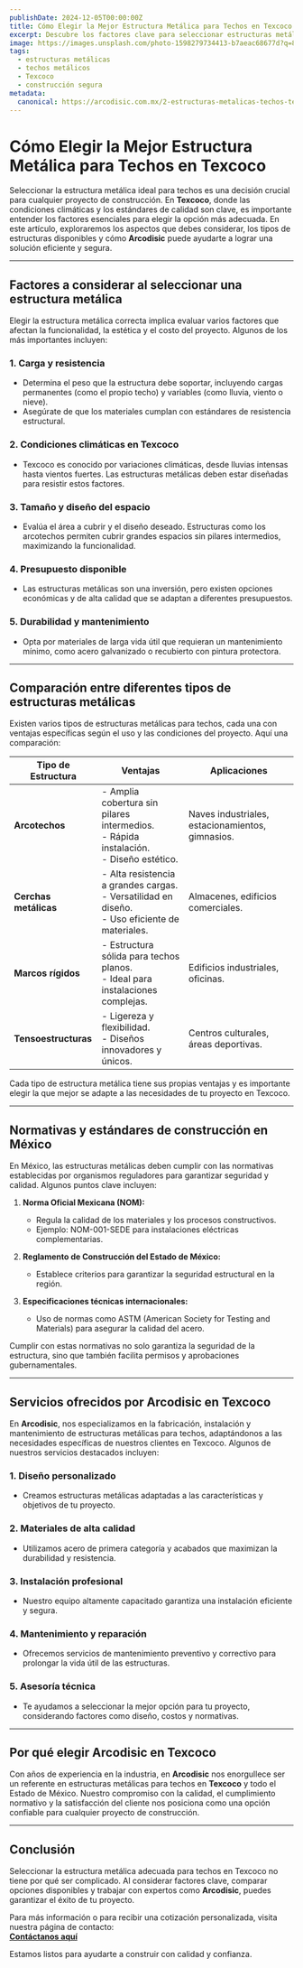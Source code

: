 ```yaml
---
publishDate: 2024-12-05T00:00:00Z
title: Cómo Elegir la Mejor Estructura Metálica para Techos en Texcoco 2025
excerpt: Descubre los factores clave para seleccionar estructuras metálicas en Texcoco. Compara opciones, conoce normativas y elige con confianza.
image: https://images.unsplash.com/photo-1598279734413-b7aeac68677d?q=80&w=735&auto=format&fit=crop&ixlib=rb-4.0.3&ixid=M3wxMjA3fDB8MHxwaG90by1wYWdlfHx8fGVufDB8fHx8fA%3D%3D
tags:
  - estructuras metálicas
  - techos metálicos
  - Texcoco
  - construcción segura
metadata:
  canonical: https://arcodisic.com.mx/2-estructuras-metalicas-techos-texcoco
---
```



# Cómo Elegir la Mejor Estructura Metálica para Techos en Texcoco

Seleccionar la estructura metálica ideal para techos es una decisión crucial para cualquier proyecto de construcción. En **Texcoco**, donde las condiciones climáticas y los estándares de calidad son clave, es importante entender los factores esenciales para elegir la opción más adecuada. En este artículo, exploraremos los aspectos que debes considerar, los tipos de estructuras disponibles y cómo **Arcodisic** puede ayudarte a lograr una solución eficiente y segura.

---

## Factores a considerar al seleccionar una estructura metálica

Elegir la estructura metálica correcta implica evaluar varios factores que afectan la funcionalidad, la estética y el costo del proyecto. Algunos de los más importantes incluyen:

### 1. **Carga y resistencia**
   - Determina el peso que la estructura debe soportar, incluyendo cargas permanentes (como el propio techo) y variables (como lluvia, viento o nieve).
   - Asegúrate de que los materiales cumplan con estándares de resistencia estructural.

### 2. **Condiciones climáticas en Texcoco**
   - Texcoco es conocido por variaciones climáticas, desde lluvias intensas hasta vientos fuertes. Las estructuras metálicas deben estar diseñadas para resistir estos factores.

### 3. **Tamaño y diseño del espacio**
   - Evalúa el área a cubrir y el diseño deseado. Estructuras como los arcotechos permiten cubrir grandes espacios sin pilares intermedios, maximizando la funcionalidad.

### 4. **Presupuesto disponible**
   - Las estructuras metálicas son una inversión, pero existen opciones económicas y de alta calidad que se adaptan a diferentes presupuestos.

### 5. **Durabilidad y mantenimiento**
   - Opta por materiales de larga vida útil que requieran un mantenimiento mínimo, como acero galvanizado o recubierto con pintura protectora.

---

## Comparación entre diferentes tipos de estructuras metálicas

Existen varios tipos de estructuras metálicas para techos, cada una con ventajas específicas según el uso y las condiciones del proyecto. Aquí una comparación:

| **Tipo de Estructura** | **Ventajas** | **Aplicaciones** |
|-------------------------|--------------|------------------|
| **Arcotechos**         | - Amplia cobertura sin pilares intermedios.<br>- Rápida instalación.<br>- Diseño estético. | Naves industriales, estacionamientos, gimnasios. |
| **Cerchas metálicas**  | - Alta resistencia a grandes cargas.<br>- Versatilidad en diseño.<br>- Uso eficiente de materiales. | Almacenes, edificios comerciales. |
| **Marcos rígidos**     | - Estructura sólida para techos planos.<br>- Ideal para instalaciones complejas. | Edificios industriales, oficinas. |
| **Tensoestructuras**   | - Ligereza y flexibilidad.<br>- Diseños innovadores y únicos. | Centros culturales, áreas deportivas. |

Cada tipo de estructura metálica tiene sus propias ventajas y es importante elegir la que mejor se adapte a las necesidades de tu proyecto en Texcoco.

---

## Normativas y estándares de construcción en México

En México, las estructuras metálicas deben cumplir con las normativas establecidas por organismos reguladores para garantizar seguridad y calidad. Algunos puntos clave incluyen:

1. **Norma Oficial Mexicana (NOM):**
   - Regula la calidad de los materiales y los procesos constructivos.
   - Ejemplo: NOM-001-SEDE para instalaciones eléctricas complementarias.

2. **Reglamento de Construcción del Estado de México:**
   - Establece criterios para garantizar la seguridad estructural en la región.

3. **Especificaciones técnicas internacionales:**
   - Uso de normas como ASTM (American Society for Testing and Materials) para asegurar la calidad del acero.

Cumplir con estas normativas no solo garantiza la seguridad de la estructura, sino que también facilita permisos y aprobaciones gubernamentales.

---

## Servicios ofrecidos por Arcodisic en Texcoco

En **Arcodisic**, nos especializamos en la fabricación, instalación y mantenimiento de estructuras metálicas para techos, adaptándonos a las necesidades específicas de nuestros clientes en Texcoco. Algunos de nuestros servicios destacados incluyen:

### 1. **Diseño personalizado**
   - Creamos estructuras metálicas adaptadas a las características y objetivos de tu proyecto.

### 2. **Materiales de alta calidad**
   - Utilizamos acero de primera categoría y acabados que maximizan la durabilidad y resistencia.

### 3. **Instalación profesional**
   - Nuestro equipo altamente capacitado garantiza una instalación eficiente y segura.

### 4. **Mantenimiento y reparación**
   - Ofrecemos servicios de mantenimiento preventivo y correctivo para prolongar la vida útil de las estructuras.

### 5. **Asesoría técnica**
   - Te ayudamos a seleccionar la mejor opción para tu proyecto, considerando factores como diseño, costos y normativas.

---

## Por qué elegir Arcodisic en Texcoco

Con años de experiencia en la industria, en **Arcodisic** nos enorgullece ser un referente en estructuras metálicas para techos en **Texcoco** y todo el Estado de México. Nuestro compromiso con la calidad, el cumplimiento normativo y la satisfacción del cliente nos posiciona como una opción confiable para cualquier proyecto de construcción.

---

## Conclusión

Seleccionar la estructura metálica adecuada para techos en Texcoco no tiene por qué ser complicado. Al considerar factores clave, comparar opciones disponibles y trabajar con expertos como **Arcodisic**, puedes garantizar el éxito de tu proyecto.  

Para más información o para recibir una cotización personalizada, visita nuestra página de contacto:  
**[Contáctanos aquí](https://arcodisic.com.mx/contact)**  

Estamos listos para ayudarte a construir con calidad y confianza.
